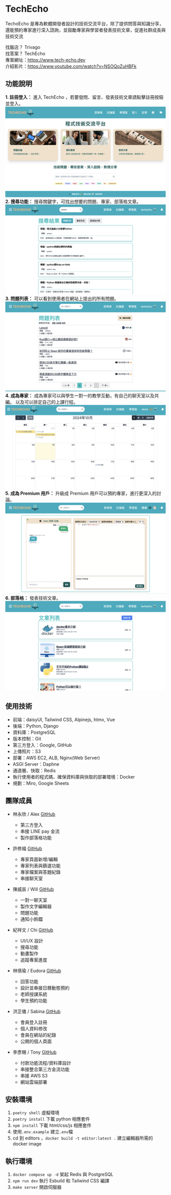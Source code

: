 # TechEcho

TechoEcho 是專為軟體開發者設計的技術交流平台，除了提供問答與知識分享，還能預約專家進行深入諮詢，並鼓勵專家與學習者發表技術文章，促進社群成長與技術交流

找飯店？ Trivago <br>
找答案？ TechEcho <br>
專案網址：https://www.tech-echo.dev <br>
介紹影片：https://www.youtube.com/watch?v=NSOQoZuHBFk

## 功能說明

**1. 註冊登入：** 進入 TechEcho ，若要發問、留言、發表技術文章請點擊註冊按鈕並登入。
![home](./static/images/首頁.png) <br>
**2. 搜尋功能：** 搜尋關鍵字，可找出想要的問題、專家、部落格文章。
![search](./static/images/搜尋.png) <br>
**3. 問題列表：** 可以看到使用者在網站上提出的所有問題。
![問題列表](./static/images/問題列表.png) <br>
**4. 成為專家：** 成為專家可以與學生一對一的教學互動，有自己的聊天室以及共編。
以及可以排定自己的上課行程。
![專家日曆](./static/images/專家日曆.png) <br>
**5. 成為 Premium 用戶：** 升級成 Premium 用戶可以預約專家，進行更深入的討論。
![chat](./static/images/聊天室.png) <br>
**6. 部落格：** 發表技術文章。
![Blog](./static/images/文章列表.png) <br>

## 使用技術

- 前端：daisyUI, Tailwind CSS, Alpinejs, htmx, Vue
- 後端：Python, Django
- 資料庫：PostgreSQL
- 版本控制：Git
- 第三方登入：Google, GitHub
- 上傳照片：S3
- 部署：AWS EC2, ALB, Nginx(Web Server)
- ASGI Server：Daphne
- 通道層、快取：Redis
- 執行使用者的程式碼、確保資料庫與快取的部署環境：Docker
- 規劃：Miro, Google Sheets

## 團隊成員

- 林永欣 / Alex [GitHub](https://github.com/alextechtrek)

  - 第三方登入
  - 串接 LINE pay 金流
  - 製作部落格功能

- 許修福 [GitHub](https://github.com/buding033171)

  - 專家頁面新增/編輯
  - 專家列表與篩選功能
  - 專家檔案與答題紀錄
  - 串接聊天室

- 陳威辰 / Will [GitHub](https://github.com/Double-T1)

  - 一對一聊天室
  - 製作文字編輯器
  - 問題功能
  - 通知小鈴鐺

- 紀祥文 / Chi [GitHub](https://github.com/chixxyy)

  - UI/UX 設計
  - 搜尋功能
  - 動畫製作
  - 追蹤專案進度

- 林倩瑜 / Eudora [GitHub](https://github.com/imEudora)

  - 回答功能
  - 設計並串接日曆動態預約
  - 老師授課系統
  - 學生預約功能

- 洪芷儀 / Sabina [GitHub](https://github.com/sabina726)

  - 會員登入註冊
  - 個人資料修改
  - 會員在網站的紀錄
  - 公開的個人頁面

- 李彥賜 / Tony [GitHub](https://github.com/ttonylee)

  - 付款功能流程/資料庫設計
  - 串接整合第三方金流功能
  - 串接 AWS S3
  - 網站雲端部署

## 安裝環境

1. `poetry shell` 虛擬環境
2. `poetry install` 下載 python 相應套件
3. `npm install` 下載 html/css/js 相應套件
4. 使用`.env.example` 建立`.env`檔
5. cd 到 editors ，`docker build -t editor:latest .` 建立編輯器所需的 docker image

## 執行環境

1. `docker compose up -d` 架起 Redis 與 PostgreSQL
2. `npm run dev` 執行 Esbuild 和 Tailwind CSS 編譯
3. `make server` 開啟伺服器
